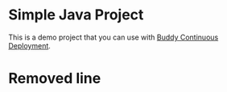 # Simple Java Project
This is a demo project that you can use with [Buddy Continuous Deployment](https://buddy.works).

# Removed line 
